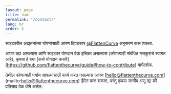 ```yaml
---
layout: page
title: संपर्क
permalink: "/contact/"
lang: mr
order: 5
---
```

साइटवरील अद्यतनांच्या घोषणांसाठी आपण ट्विटरवर <a href="https://www.twitter.com/flattencurve">@FlattenCurve</a> अनुसरण करू शकता. 

 आपण तज्ञ असल्यास आणि साइटवर योगदान देऊ इच्छित असल्यास (कोणत्याही संबंधित मजकुराचे स्वागत आहे), कृपया हे बघा [कसे योगदान करावे] (https://github.com/flattenthecurve/guide#how-to-contribute) मार्गदर्शक. 

 तेथील कोणत्याही पर्याय आपल्यासाठी कार्य करत नसल्यास आपण [hello@flattenthecurve.com] (mailto:hello@flattenthecurve.com) ईमेल करू शकता, परंतु कृपया जाणीव असू द्या की प्रतिसाद वेळ धीमे असेल. 

